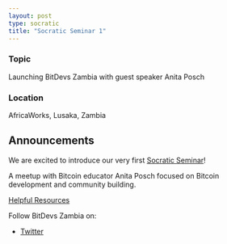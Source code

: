 ```yaml
---
layout: post
type: socratic
title: "Socratic Seminar 1"
---
```


### Topic

Launching BitDevs Zambia with guest speaker Anita Posch

### Location

AfricaWorks, Lusaka, Zambia

## Announcements

We are excited to introduce our very first [Socratic Seminar](/about)!

A meetup with Bitcoin educator Anita Posch focused on Bitcoin development and community building.

[Helpful Resources](https://anitaposch.com/bitcoin-devs-start/Resources-Devs-Meetup-Zambia-2025.pdf)

Follow BitDevs Zambia on:

- [Twitter](https://x.com/bitdevszambia)
